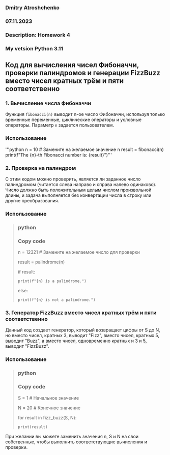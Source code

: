 ### Dmitry Atroshchenko
### 07.11.2023
### Description: Homework 4
### My vetsion Python 3.11

## Код для вычисления чисел Фибоначчи, проверки палиндромов и генерации FizzBuzz вместо чисел кратных трём и пяти соответственно

### 1. Вычисление числа Фибоначчи
Функция `fibonacci(n)` выводит n-ое число Фибоначчи, используя только временные переменные, циклические операторы и условные операторы. Параметр `n` задается пользователем.

### Использование

'''python
n = 10  # Замените на желаемое значение n
result = fibonacci(n) 
print(f"The {n}-th Fibonacci number is: {result}")'''

### 2. Проверка на палиндром
С этим кодом можно проверить, является ли заданное число палиндромом (читается слева направо и справа налево одинаково). Число должно быть положительным целым числом произвольной длины, и задача выполняется без конвертации числа в строку или другие преобразования.

### Использование

> ### python
> ### Copy code
> n = 12321  # Замените на желаемое число для проверки
> 
> result = palindrome(n)
> 
> if result:
> 
>     print(f"{n} is a palindrome.")
> 
> else:
> 
>     print(f"{n} is not a palindrome.")

### 3. Генератор FizzBuzz вместо чисел кратных трём и пяти соответственно
Данный код создает генератор, который возвращает цифры от S до N, но вместо чисел, кратных 3, выводит "Fizz", вместо чисел, кратных 5, выводит "Buzz", а вместо чисел, одновременно кратных и 3 и 5, выводит "FizzBuzz".

### Использование

> ### python
> ### Copy code
> S = 1  # Начальное значение
> 
> N = 20  # Конечное значение
> 
> for result in fizz_buzz(S, N):
> 
>     print(result)
При желании вы можете заменить значения n, S и N на свои собственные, чтобы выполнить соответствующие вычисления и проверки.
